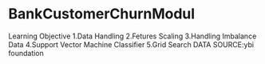 # BankCustomerChurnModul
Learning Objective
1.Data Handling
2.Fetures Scaling
3.Handling Imbalance Data
4.Support Vector Machine Classifier
5.Grid Search
DATA SOURCE:ybi foundation 

